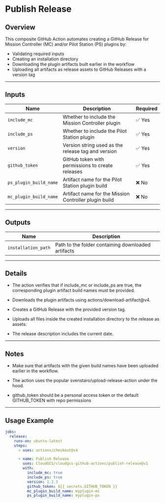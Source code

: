 # Publish Release

## Overview

This composite GitHub Action automates creating a GitHub Release for Mission Controller (MC) and/or Pilot Station (PS) plugins by:

- Validating required inputs
- Creating an installation directory
- Downloading the plugin artifacts built earlier in the workflow
- Uploading all artifacts as release assets to GitHub Releases with a version tag

---

## Inputs

| Name                   | Description                                           | Required |
| ---------------------- | ----------------------------------------------------- | -------- |
| `include_mc`           | Whether to include the Mission Controller plugin      | ✅ Yes   |
| `include_ps`           | Whether to include the Pilot Station plugin           | ✅ Yes   |
| `version`              | Version string used as the release tag and version    | ✅ Yes   |
| `github_token`         | GitHub token with permissions to create releases      | ✅ Yes   |
| `ps_plugin_build_name` | Artifact name for the Pilot Station plugin build      | ❌ No    |
| `mc_plugin_build_name` | Artifact name for the Mission Controller plugin build | ❌ No    |

---

## Outputs

| Name                | Description                                        |
| ------------------- | -------------------------------------------------- |
| `installation_path` | Path to the folder containing downloaded artifacts |

---

## Details

- The action verifies that if include_mc or include_ps are true, the corresponding plugin artifact build names must be provided.

- Downloads the plugin artifacts using actions/download-artifact@v4.

- Creates a GitHub Release with the provided version tag.

- Uploads all files inside the created installation directory to the release as assets.

- The release description includes the current date.

---

## Notes

- Make sure that artifacts with the given build names have been uploaded earlier in the workflow.

- The action uses the popular svenstaro/upload-release-action under the hood.

- github_token should be a personal access token or the default GITHUB_TOKEN with repo permissions

---

## Usage Example

```yaml
jobs:
  release:
    runs-on: ubuntu-latest
    steps:
      - uses: actions/checkout@v4

      - name: Publish Release
        uses: CloudGCS/cloudgcs-github-actions/publish-release@v1
        with:
          include_mc: true
          include_ps: true
          version: 1.2.3
          github_token: ${{ secrets.GITHUB_TOKEN }}
          mc_plugin_build_name: myplugin-mc
          ps_plugin_build_name: myplugin-ps
```
